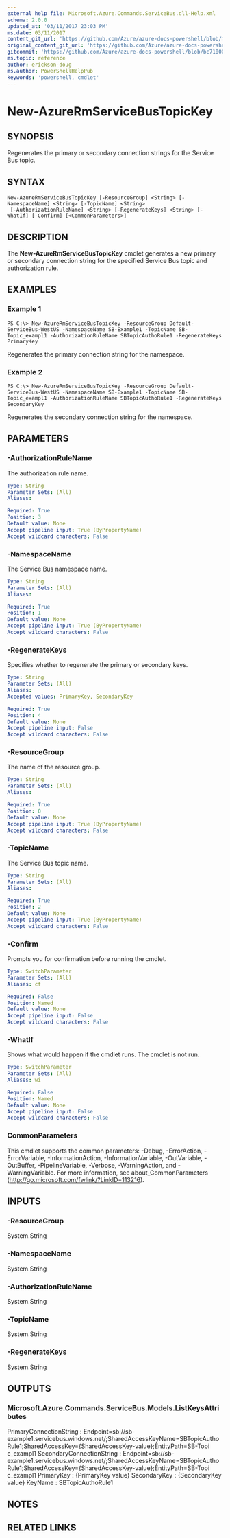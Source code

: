 ```yaml
---
external help file: Microsoft.Azure.Commands.ServiceBus.dll-Help.xml
schema: 2.0.0
updated_at: '03/11/2017 23:03 PM'
ms.date: 03/11/2017
content_git_url: 'https://github.com/Azure/azure-docs-powershell/blob/master/azureps-cmdlets-docs/ResourceManager/AzureRM.ServiceBus/v0.0.3/New-AzureRmServiceBusTopicKey.md'
original_content_git_url: 'https://github.com/Azure/azure-docs-powershell/blob/master/azureps-cmdlets-docs/ResourceManager/AzureRM.ServiceBus/v0.0.3/New-AzureRmServiceBusTopicKey.md'
gitcommit: 'https://github.com/Azure/azure-docs-powershell/blob/bc71000aa3c7f754b95442dcc415a7324626a15c'
ms.topic: reference
author: erickson-doug
ms.author: PowerShellHelpPub
keywords: 'powershell, cmdlet'
---
```


# New-AzureRmServiceBusTopicKey

## SYNOPSIS
Regenerates the primary or secondary connection strings for the Service Bus topic.

## SYNTAX

```
New-AzureRmServiceBusTopicKey [-ResourceGroup] <String> [-NamespaceName] <String> [-TopicName] <String>
 [-AuthorizationRuleName] <String> [-RegenerateKeys] <String> [-WhatIf] [-Confirm] [<CommonParameters>]
```

## DESCRIPTION
The **New-AzureRmServiceBusTopicKey** cmdlet generates a new primary or secondary connection string for the specified Service Bus topic and authorization rule.

## EXAMPLES

### Example 1
```
PS C:\> New-AzureRmServiceBusTopicKey -ResourceGroup Default-ServiceBus-WestUS -NamespaceName SB-Example1 -TopicName SB-Topic_exampl1 -AuthorizationRuleName SBTopicAuthoRule1 -RegenerateKeys PrimaryKey
```

Regenerates the primary connection string for the namespace.

### Example 2
```
PS C:\> New-AzureRmServiceBusTopicKey -ResourceGroup Default-ServiceBus-WestUS -NamespaceName SB-Example1 -TopicName SB-Topic_exampl1 -AuthorizationRuleName SBTopicAuthoRule1 -RegenerateKeys SecondaryKey
```

Regenerates the secondary connection string for the namespace.

## PARAMETERS

### -AuthorizationRuleName
The authorization rule name.

```yaml
Type: String
Parameter Sets: (All)
Aliases: 

Required: True
Position: 3
Default value: None
Accept pipeline input: True (ByPropertyName)
Accept wildcard characters: False
```

### -NamespaceName
The Service Bus namespace name.

```yaml
Type: String
Parameter Sets: (All)
Aliases: 

Required: True
Position: 1
Default value: None
Accept pipeline input: True (ByPropertyName)
Accept wildcard characters: False
```

### -RegenerateKeys
Specifies whether to regenerate the primary or secondary keys.

```yaml
Type: String
Parameter Sets: (All)
Aliases: 
Accepted values: PrimaryKey, SecondaryKey

Required: True
Position: 4
Default value: None
Accept pipeline input: False
Accept wildcard characters: False
```

### -ResourceGroup
The name of the resource group.

```yaml
Type: String
Parameter Sets: (All)
Aliases: 

Required: True
Position: 0
Default value: None
Accept pipeline input: True (ByPropertyName)
Accept wildcard characters: False
```

### -TopicName
The Service Bus topic name.

```yaml
Type: String
Parameter Sets: (All)
Aliases: 

Required: True
Position: 2
Default value: None
Accept pipeline input: True (ByPropertyName)
Accept wildcard characters: False
```

### -Confirm
Prompts you for confirmation before running the cmdlet.

```yaml
Type: SwitchParameter
Parameter Sets: (All)
Aliases: cf

Required: False
Position: Named
Default value: None
Accept pipeline input: False
Accept wildcard characters: False
```

### -WhatIf
Shows what would happen if the cmdlet runs.
The cmdlet is not run.

```yaml
Type: SwitchParameter
Parameter Sets: (All)
Aliases: wi

Required: False
Position: Named
Default value: None
Accept pipeline input: False
Accept wildcard characters: False
```

### CommonParameters
This cmdlet supports the common parameters: -Debug, -ErrorAction, -ErrorVariable, -InformationAction, -InformationVariable, -OutVariable, -OutBuffer, -PipelineVariable, -Verbose, -WarningAction, and -WarningVariable. For more information, see about_CommonParameters (http://go.microsoft.com/fwlink/?LinkID=113216).

## INPUTS

### -ResourceGroup
 System.String
 

### -NamespaceName
 System.String
 

### -AuthorizationRuleName
 System.String
 

### -TopicName
 System.String
 

### -RegenerateKeys
 System.String

## OUTPUTS

### Microsoft.Azure.Commands.ServiceBus.Models.ListKeysAttributes
PrimaryConnectionString   : Endpoint=sb://sb-example1.servicebus.windows.net/;SharedAccessKeyName=SBTopicAuthoRule1;SharedAccessKey={SharedAccessKey-value};EntityPath=SB-Topi
                            c_exampl1
SecondaryConnectionString : Endpoint=sb://sb-example1.servicebus.windows.net/;SharedAccessKeyName=SBTopicAuthoRule1;SharedAccessKey={SharedAccessKey-value};EntityPath=SB-Topi
                            c_exampl1
PrimaryKey                : {PrimaryKey value}
SecondaryKey              : {SecondaryKey value}
KeyName                   : SBTopicAuthoRule1

## NOTES

## RELATED LINKS

